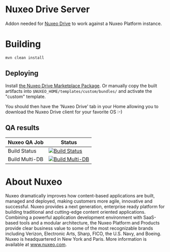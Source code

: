 # Nuxeo Drive Server

Addon needed for [Nuxeo Drive](https://github.com/nuxeo/nuxeo-drive) to work against a Nuxeo Platform instance.

# Building

    mvn clean install

## Deploying

Install [the Nuxeo Drive Marketplace Package](https://connect.nuxeo.com/nuxeo/site/marketplace/package/nuxeo-drive).
Or manually copy the built artifacts into `$NUXEO_HOME/templates/custom/bundles/` and activate the "custom" template.

You should then have the 'Nuxeo Drive' tab in your Home allowing you to download the Nuxeo Drive client for your favorite OS :-)

## QA results

| Nuxeo QA Job | Status |
|-----|--------|
| Build Status | [![Build Status](https://qa.nuxeo.org/jenkins/job/master/job/addons_nuxeo-drive-server-master/badge/icon)](https://qa.nuxeo.org/jenkins/job/master/job/addons_nuxeo-drive-server-master/) |
| Build Multi-DB | [![Build Multi-DB](https://qa.nuxeo.org/jenkins/job/master/job/addons_nuxeo-drive-server-master-multidb/badge/icon)](https://qa.nuxeo.org/jenkins/job/master/job/addons_nuxeo-drive-server-master-multidb) |

# About Nuxeo

Nuxeo dramatically improves how content-based applications are built, managed and deployed, making customers more agile, innovative and successful. Nuxeo provides a next generation, enterprise ready platform for building traditional and cutting-edge content oriented applications. Combining a powerful application development environment with SaaS-based tools and a modular architecture, the Nuxeo Platform and Products provide clear business value to some of the most recognizable brands including Verizon, Electronic Arts, Sharp, FICO, the U.S. Navy, and Boeing. Nuxeo is headquartered in New York and Paris. More information is available at www.nuxeo.com.
